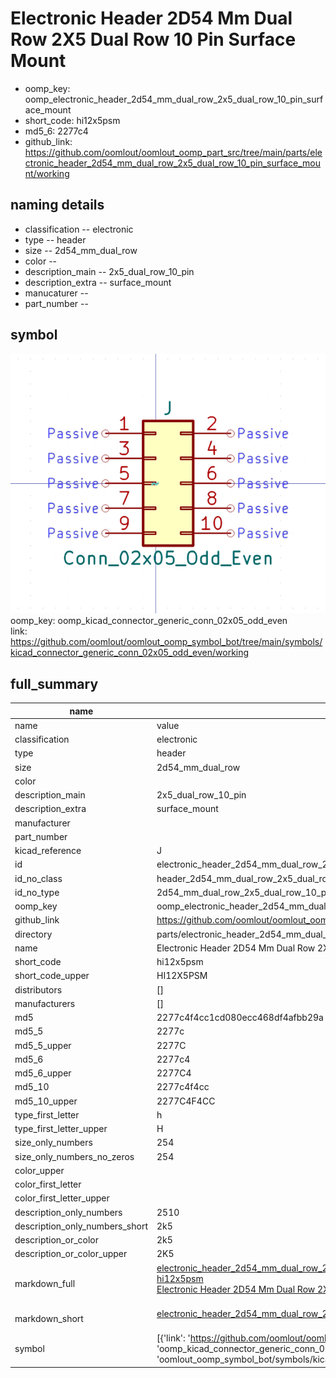# Electronic Header 2D54 Mm Dual Row 2X5 Dual Row 10 Pin Surface Mount

  
* oomp_key: oomp_electronic_header_2d54_mm_dual_row_2x5_dual_row_10_pin_surface_mount 
* short_code: hi12x5psm
* md5_6: 2277c4  
* github_link: https://github.com/oomlout/oomlout_oomp_part_src/tree/main/parts/electronic_header_2d54_mm_dual_row_2x5_dual_row_10_pin_surface_mount/working  
## naming details
* classification -- electronic
* type -- header
* size -- 2d54_mm_dual_row
* color -- 
* description_main -- 2x5_dual_row_10_pin
* description_extra -- surface_mount
* manucaturer -- 
* part_number -- 



## symbol

![](symbol/0/working/working_600.png)  
oomp_key: oomp_kicad_connector_generic_conn_02x05_odd_even  
link: https://github.com/oomlout/oomlout_oomp_symbol_bot/tree/main/symbols/kicad_connector_generic_conn_02x05_odd_even/working  


## full_summary
| name | value | 
| --- | --- | 
| name | value | 
| classification | electronic | 
| type | header | 
| size | 2d54_mm_dual_row | 
| color |  | 
| description_main | 2x5_dual_row_10_pin | 
| description_extra | surface_mount | 
| manufacturer |  | 
| part_number |  | 
| kicad_reference | J | 
| id | electronic_header_2d54_mm_dual_row_2x5_dual_row_10_pin_surface_mount | 
| id_no_class | header_2d54_mm_dual_row_2x5_dual_row_10_pin_surface_mount | 
| id_no_type | 2d54_mm_dual_row_2x5_dual_row_10_pin_surface_mount | 
| oomp_key | oomp_electronic_header_2d54_mm_dual_row_2x5_dual_row_10_pin_surface_mount | 
| github_link | https://github.com/oomlout/oomlout_oomp_part_src/tree/main/parts/electronic_header_2d54_mm_dual_row_2x5_dual_row_10_pin_surface_mount/working | 
| directory | parts/electronic_header_2d54_mm_dual_row_2x5_dual_row_10_pin_surface_mount | 
| name | Electronic Header 2D54 Mm Dual Row 2X5 Dual Row 10 Pin Surface Mount | 
| short_code | hi12x5psm | 
| short_code_upper | HI12X5PSM | 
| distributors | [] | 
| manufacturers | [] | 
| md5 | 2277c4f4cc1cd080ecc468df4afbb29a | 
| md5_5 | 2277c | 
| md5_5_upper | 2277C | 
| md5_6 | 2277c4 | 
| md5_6_upper | 2277C4 | 
| md5_10 | 2277c4f4cc | 
| md5_10_upper | 2277C4F4CC | 
| type_first_letter | h | 
| type_first_letter_upper | H | 
| size_only_numbers | 254 | 
| size_only_numbers_no_zeros | 254 | 
| color_upper |  | 
| color_first_letter |  | 
| color_first_letter_upper |  | 
| description_only_numbers | 2510 | 
| description_only_numbers_short | 2k5 | 
| description_or_color | 2k5 | 
| description_or_color_upper | 2K5 | 
| markdown_full | [electronic_header_2d54_mm_dual_row_2x5_dual_row_10_pin_surface_mount](https://github.com/oomlout/oomlout_oomp_part_src/tree/main/parts/electronic_header_2d54_mm_dual_row_2x5_dual_row_10_pin_surface_mount/working)<br>[hi12x5psm](https://github.com/oomlout/oomlout_oomp_part_src/tree/main/parts/electronic_header_2d54_mm_dual_row_2x5_dual_row_10_pin_surface_mount/working)<br>[Electronic Header 2D54 Mm Dual Row 2X5 Dual Row 10 Pin Surface Mount](https://github.com/oomlout/oomlout_oomp_part_src/tree/main/parts/electronic_header_2d54_mm_dual_row_2x5_dual_row_10_pin_surface_mount/working)<br><br> | 
| markdown_short | [electronic_header_2d54_mm_dual_row_2x5_dual_row_10_pin_surface_mount](https://github.com/oomlout/oomlout_oomp_part_src/tree/main/parts/electronic_header_2d54_mm_dual_row_2x5_dual_row_10_pin_surface_mount/working)<br><br> | 
| symbol | [{'link': 'https://github.com/oomlout/oomlout_oomp_symbol_bot/tree/main/symbols/kicad_connector_generic_conn_02x05_odd_even', 'oomp_key': 'oomp_kicad_connector_generic_conn_02x05_odd_even', 'directory': 'oomlout_oomp_symbol_bot/symbols/kicad_connector_generic_conn_02x05_odd_even//working/working.kicad_sym'}] | 
